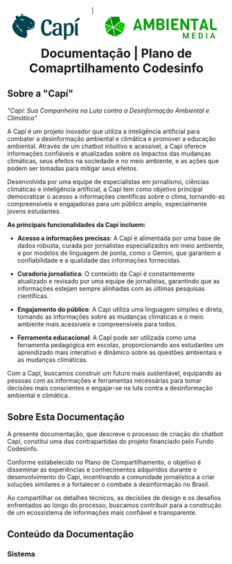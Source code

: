 <p align="center" font-size="120em"><img src="_assets/LOGO-FINAL-capi.png" alt="Logo da Capí, um rosto de uma capivara sorrindo" style="float:left" height="90em">|<img src="_assets/Horizontal-colorido.png" alt="Logo da Ambiental Media" style="float:right" height="90em"></p>

<h1 align="center">Documentação | Plano de Comaprtilhamento Codesinfo</h1>

## Sobre a "Capí"

*"Capí: Sua Companheira na Luta contra a Desinformação Ambiental e Climática"*

A Capí é um projeto inovador que utiliza a inteligência artificial para combater a desinformação ambiental e climática e promover a educação ambiental. Através de um chatbot intuitivo e acessível, a Capí oferece informações confiáveis e atualizadas sobre os impactos das mudanças climáticas, seus efeitos na sociedade e no meio ambiente, e as ações que podem ser tomadas para mitigar seus efeitos.

Desenvolvida por uma equipe de especialistas em jornalismo, ciências climáticas e inteligência artificial, a Capí tem como objetivo principal democratizar o acesso a informações científicas sobre o clima, tornando-as compreensíveis e engajadoras para um público amplo, especialmente jovens estudantes.

**As principais funcionalidades da Capí incluem:**

* **Acesso a informações precisas**: A Capí é alimentada por uma base de dados robusta, curada por jornalistas especializados em meio ambiente, e por modelos de linguagem de ponta, como o Gemini, que garantem a confiabilidade e a qualidade das informações fornecidas.

* **Curadoria jornalística**: O conteúdo da Capí é constantemente atualizado e revisado por uma equipe de jornalistas, garantindo que as informações estejam sempre alinhadas com as últimas pesquisas científicas.

* **Engajamento do público**: A Capí utiliza uma linguagem simples e direta, tornando as informações sobre as mudanças climáticas e o meio ambiente mais acessíveis e compreensíveis para todos.

* **Ferramenta educacional**: A Capí pode ser utilizada como uma ferramenta pedagógica em escolas, proporcionando aos estudantes um aprendizado mais interativo e dinâmico sobre as questões ambientais e as mudanças climáticas.

Com a Capí, buscamos construir um futuro mais sustentável, equipando as pessoas com as informações e ferramentas necessárias para tomar decisões mais conscientes e engajar-se na luta contra a desinformação ambiental e climática.

## Sobre Esta Documentação

A presente documentação, que descreve o processo de criação do chatbot Capí, constitui uma das contrapartidas do projeto financiado pelo Fundo Codesinfo.

Conforme estabelecido no Plano de Compartilhamento, o objetivo é disseminar as experiências e conhecimentos adquiridos durante o desenvolvimento do Capí, incentivando a comunidade jornalística a criar soluções similares e a fortalecer o combate à desinformação no Brasil.

Ao compartilhar os detalhes técnicos, as decisões de design e os desafios enfrentados ao longo do processo, buscamos contribuir para a construção de um ecossistema de informações mais confiável e transparente.

## Conteúdo da Documentação

### Sistema
